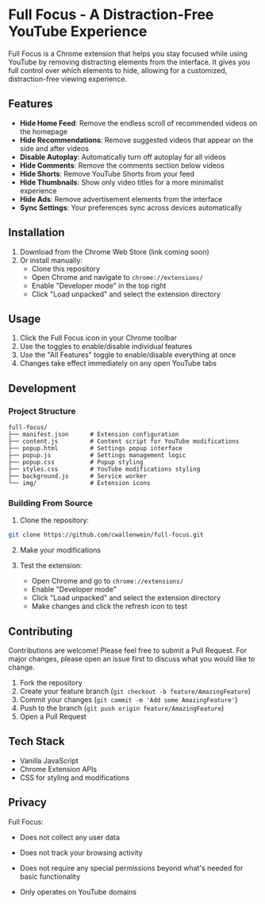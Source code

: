 # Full Focus - A Distraction-Free YouTube Experience

Full Focus is a Chrome extension that helps you stay focused while using YouTube by removing distracting elements from the interface. It gives you full control over which elements to hide, allowing for a customized, distraction-free viewing experience.

## Features

-   **Hide Home Feed**: Remove the endless scroll of recommended videos on the homepage
-   **Hide Recommendations**: Remove suggested videos that appear on the side and after videos
-   **Disable Autoplay**: Automatically turn off autoplay for all videos
-   **Hide Comments**: Remove the comments section below videos
-   **Hide Shorts**: Remove YouTube Shorts from your feed
-   **Hide Thumbnails**: Show only video titles for a more minimalist experience
-   **Hide Ads**: Remove advertisement elements from the interface
-   **Sync Settings**: Your preferences sync across devices automatically

## Installation

1.  Download from the Chrome Web Store (link coming soon)
2.  Or install manually:
    -   Clone this repository
    -   Open Chrome and navigate to `chrome://extensions/`
    -   Enable "Developer mode" in the top right
    -   Click "Load unpacked" and select the extension directory

## Usage

1.  Click the Full Focus icon in your Chrome toolbar
2.  Use the toggles to enable/disable individual features
3.  Use the "All Features" toggle to enable/disable everything at once
4.  Changes take effect immediately on any open YouTube tabs

## Development

### Project Structure

```         
full-focus/
├── manifest.json      # Extension configuration
├── content.js         # Content script for YouTube modifications
├── popup.html         # Settings popup interface
├── popup.js           # Settings management logic
├── popup.css          # Popup styling
├── styles.css         # YouTube modifications styling
├── background.js      # Service worker
└── img/               # Extension icons
```

### Building From Source

1.  Clone the repository:

``` bash
git clone https://github.com/cwallenwein/full-focus.git
```

2.  Make your modifications

3.  Test the extension:

    -   Open Chrome and go to `chrome://extensions/`
    -   Enable "Developer mode"
    -   Click "Load unpacked" and select the extension directory
    -   Make changes and click the refresh icon to test

## Contributing

Contributions are welcome! Please feel free to submit a Pull Request. For major changes, please open an issue first to discuss what you would like to change.

1.  Fork the repository
2.  Create your feature branch (`git checkout -b feature/AmazingFeature`)
3.  Commit your changes (`git commit -m 'Add some AmazingFeature'`)
4.  Push to the branch (`git push origin feature/AmazingFeature`)
5.  Open a Pull Request

## Tech Stack

-   Vanilla JavaScript
-   Chrome Extension APIs
-   CSS for styling and modifications

## Privacy

Full Focus:

-   Does not collect any user data

-   Does not track your browsing activity

-   Does not require any special permissions beyond what's needed for basic functionality

-   Only operates on YouTube domains